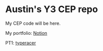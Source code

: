 # Austin's Y3 CEP repo

My CEP code will be here.

My portfolio: [Notion](https://www.notion.so/austin-cep/CEP-ae79994aa1524636af9a5a7a2f2a9ce8)

PT1: [typeracer](github.com/NeeNawAmbulance/typeracer)
